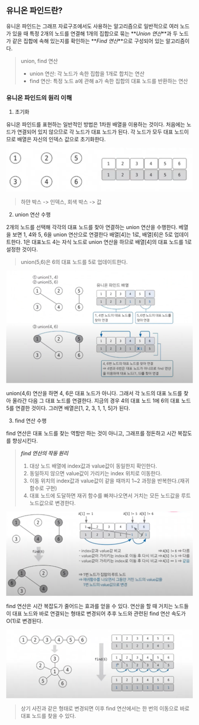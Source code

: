## 유니온 파인드란?

유니온 파인드는 그래프 자료구조에서도 사용하는 알고리즘으로 일반적으로 여러 노드가 있을 때 특정 2개의 노드를 연결해 1개의 집합으로 묶는 **_Union 연산_**과 두 노드가 같은 집합에 속해 있는지를 확인하는 **_Find 연산_**으로 구성되어 있는 알고리즘이다.

> union, find 연산
>
> - union 연산: 각 노드가 속한 집합을 1개로 합치는 연산
> - find 연산: 특정 노드 a에 관해 a가 속한 집합의 대표 노드를 반환하는 연산

### 유니온 파인드의 원리 이해

1. 초기화

유니온 파인드를 표현하는 일반적인 방법은 1차원 배열을 이용하는 것이다.
처음에는 노드가 연결되어 있지 않으므로 각 노드가 대표 노드가 된다.
각 노드가 모두 대표 노드이므로 배열은 자신의 인덱스 값으로 초기화한다.

![union-find-init](/cs/알고리즘/img/union-find-init.png)

> 하먄 박스 -> 인덱스, 회색 박스 -> 값

2. union 연산 수행

2개의 노드를 선택해 각각의 대표 노드를 찾아 연결하는 union 연산을 수행한다.
베열을 보면 1, 4와 5, 6을 union 연산으로 연결한다 배열[4]는 1로, 배열[6]은 5로 업데이트한다. 1은 대표노드 4는 자식 노드로 union 연산을 하므로 배열[4]의 대표 노드를 1로 설정한 것이다.

> union(5,6)은 6의 대표 노드를 5로 업데이트한다.

![union-operation](/cs/알고리즘/img/union-operation.png)

union(4,6) 연산을 하면 4, 6은 대표 노드가 아니다. 그래서 각 노드의 대표 노드를 찾아 올라간 다음 그 대표 노드를 연결한다. 지금의 경우 4의 대표 노드 1에 6의 대표 노드 5를 연결한 것이다. 그러면 배열은[1, 2, 3, 1, 1, 5]가 된다.

3. find 연산 수행

find 연산은 대표 노드를 찾는 역할만 하는 것이 아니고, 그래프를 정돈하고 시간 복잡도를 향상시킨다.

> **_find 연산의 작동 원리_**
>
> 1. 대상 노드 배열에 index값과 value값이 동일한지 확인한다.
> 2. 동일하지 않으면 value값이 가리키는 index 위치로 이동한다.
> 3. 이동 위치의 index값과 value값이 같을 때까지 1~2 과정을 반복한다.(재귀함수로 구현)
> 4. 대표 노드에 도달하면 재귀 함수를 빠져나오면서 거치는 모든 노드값을 루트 노드값으로 변경한다.

![find-operation](/cs/알고리즘/img/find-operation.png)

find 연산은 시간 복잡도가 줄어드는 효과를 얻을 수 있다. 연산을 할 때 거치는 노드들이 대표 노드와 바로 연결되는 형태로 변경되어 추후 노드와 관련된 find 연산 속도가 O(1)로 변경된다.

![find-adventage](/cs/알고리즘/img/find-adventage.png)

> 상기 사진과 같은 형태로 변경되면 이후 find 연산에서는 한 번의 이동으로 바로 대표 노드를 찾을 수 있다.
